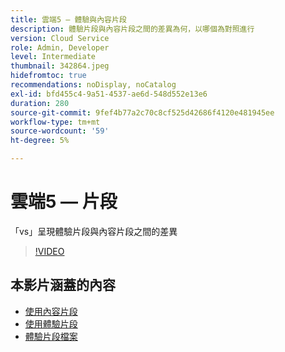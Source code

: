 ```yaml
---
title: 雲端5 — 體驗與內容片段
description: 體驗片段與內容片段之間的差異為何，以哪個為對照進行
version: Cloud Service
role: Admin, Developer
level: Intermediate
thumbnail: 342864.jpeg
hidefromtoc: true
recommendations: noDisplay, noCatalog
exl-id: bfd455c4-9a51-4537-ae6d-548d552e13e6
duration: 280
source-git-commit: 9fef4b77a2c70c8cf525d42686f4120e481945ee
workflow-type: tm+mt
source-wordcount: '59'
ht-degree: 5%

---
```


# 雲端5 — 片段

「vs」呈現體驗片段與內容片段之間的差異

>[!VIDEO](https://video.tv.adobe.com/v/342864?quality=12&learn=on)

## 本影片涵蓋的內容

+ [使用內容片段](https://experienceleague.adobe.com/docs/experience-manager-cloud-service/content/assets/content-fragments/content-fragments.html)
+ [使用體驗片段](https://experienceleague.adobe.com/docs/experience-manager-learn/sites/experience-fragments/experience-fragments-feature-video-use.html)
+ [體驗片段檔案](https://experienceleague.adobe.com/docs/experience-manager-cloud-service/content/sites/authoring/fundamentals/experience-fragments.html)
